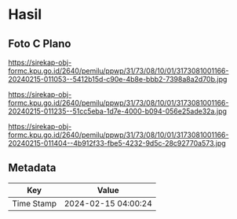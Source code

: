 # Hasil

## Foto C Plano

https://sirekap-obj-formc.kpu.go.id/2640/pemilu/ppwp/31/73/08/10/01/3173081001166-20240215-011053--5412b15d-c90e-4b8e-bbb2-7398a8a2d70b.jpg

https://sirekap-obj-formc.kpu.go.id/2640/pemilu/ppwp/31/73/08/10/01/3173081001166-20240215-011235--51cc5eba-1d7e-4000-b094-056e25ade32a.jpg

https://sirekap-obj-formc.kpu.go.id/2640/pemilu/ppwp/31/73/08/10/01/3173081001166-20240215-011404--4b912f33-fbe5-4232-9d5c-28c92770a573.jpg


## Metadata

| Key        | Value               |
| ---------- | ------------------- |
| Time Stamp | 2024-02-15 04:00:24 |



